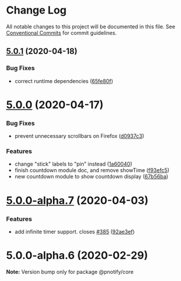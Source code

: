 # Change Log

All notable changes to this project will be documented in this file.
See [Conventional Commits](https://conventionalcommits.org) for commit guidelines.

## [5.0.1](https://github.com/sciactive/pnotify/compare/v5.0.0...v5.0.1) (2020-04-18)


### Bug Fixes

* correct runtime dependencies ([65fe80f](https://github.com/sciactive/pnotify/commit/65fe80fb18f7bd2a3d1d6d1540eae617b21925b6))





# [5.0.0](https://github.com/sciactive/pnotify/compare/v5.0.0-alpha.7...v5.0.0) (2020-04-17)


### Bug Fixes

* prevent unnecessary scrollbars on Firefox ([d0937c3](https://github.com/sciactive/pnotify/commit/d0937c329e62cfd786ceb451635aeacf05adf2cb))


### Features

* change "stick" labels to "pin" instead ([1a60040](https://github.com/sciactive/pnotify/commit/1a60040cec4e84f71e004a04a9959b2a4045b225))
* finish countdown module doc, and remove showTime ([f93efc5](https://github.com/sciactive/pnotify/commit/f93efc5872bc475ce5b0949955c799b4a1f21c71))
* new countdown module to show countdown display ([67b56ba](https://github.com/sciactive/pnotify/commit/67b56ba92bc171aaf74933d18c89cd26f94fc124))





# [5.0.0-alpha.7](https://github.com/sciactive/pnotify/compare/v5.0.0-alpha.6...v5.0.0-alpha.7) (2020-04-03)


### Features

* add infinite timer support. closes [#385](https://github.com/sciactive/pnotify/issues/385) ([92ae3ef](https://github.com/sciactive/pnotify/commit/92ae3efeb48af2a68ff0dca8e3ce8a2afde4b0b7))





# 5.0.0-alpha.6 (2020-02-29)

**Note:** Version bump only for package @pnotify/core
